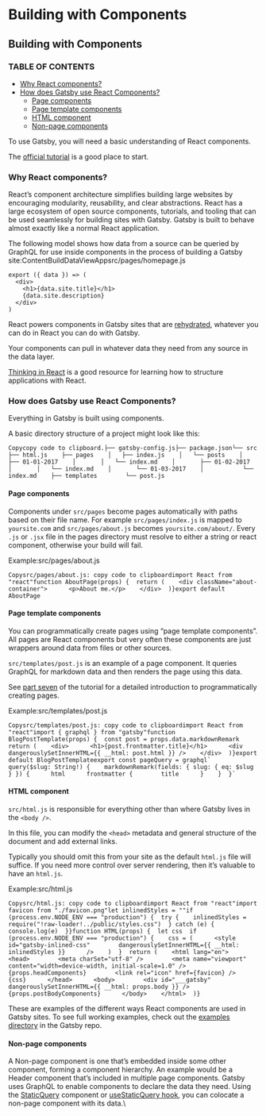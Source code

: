 # Building with Components

## Building with Components

### TABLE OF CONTENTS

* [Why React components?](https://www.gatsbyjs.com/docs/conceptual/building-with-components/#why-react-components)
* [How does Gatsby use React Components?](https://www.gatsbyjs.com/docs/conceptual/building-with-components/#how-does-gatsby-use-react-components)
  * [Page components](https://www.gatsbyjs.com/docs/conceptual/building-with-components/#page-components)
  * [Page template components](https://www.gatsbyjs.com/docs/conceptual/building-with-components/#page-template-components)
  * [HTML component](https://www.gatsbyjs.com/docs/conceptual/building-with-components/#html-component)
  * [Non-page components](https://www.gatsbyjs.com/docs/conceptual/building-with-components/#non-page-components)

To use Gatsby, you will need a basic understanding of React components.

The [official tutorial](https://reactjs.org/tutorial/tutorial.html) is a good place to start.

### Why React components? <a href="#why-react-components" id="why-react-components"></a>

React’s component architecture simplifies building large websites by encouraging modularity, reusability, and clear abstractions. React has a large ecosystem of open source components, tutorials, and tooling that can be used seamlessly for building sites with Gatsby. Gatsby is built to behave almost exactly like a normal React application.

The following model shows how data from a source can be queried by GraphQL for use inside components in the process of building a Gatsby site:ContentBuildDataViewAppsrc/pages/homepage.js

```
export ({ data }) => (
  <div>
    <h1>{data.site.title}</h1>
    {data.site.description}
  </div>
)
```

React powers components in Gatsby sites that are [rehydrated](https://www.gatsbyjs.com/docs/glossary#hydration), whatever you can do in React you can do with Gatsby.

Your components can pull in whatever data they need from any source in the data layer.

[Thinking in React](https://reactjs.org/docs/thinking-in-react.html) is a good resource for learning how to structure applications with React.

### How does Gatsby use React Components? <a href="#how-does-gatsby-use-react-components" id="how-does-gatsby-use-react-components"></a>

Everything in Gatsby is built using components.

A basic directory structure of a project might look like this:

```
Copycopy code to clipboard.├── gatsby-config.js├── package.json└── src    ├── html.js    ├── pages    │   ├── index.js    │   └── posts    │       ├── 01-01-2017    │       │   └── index.md    │       ├── 01-02-2017    │       │   └── index.md    │       └── 01-03-2017    │           └── index.md    ├── templates        └── post.js
```

#### Page components <a href="#page-components" id="page-components"></a>

Components under `src/pages` become pages automatically with paths based on their file name. For example `src/pages/index.js` is mapped to `yoursite.com` and `src/pages/about.js` becomes `yoursite.com/about/`. Every `.js` or `.jsx` file in the pages directory must resolve to either a string or react component, otherwise your build will fail.

Example:src/pages/about.js

```
Copysrc/pages/about.js: copy code to clipboardimport React from "react"function AboutPage(props) {  return (    <div className="about-container">      <p>About me.</p>    </div>  )}export default AboutPage
```

#### Page template components <a href="#page-template-components" id="page-template-components"></a>

You can programmatically create pages using “page template components”. All pages are React components but very often these components are just wrappers around data from files or other sources.

`src/templates/post.js` is an example of a page component. It queries GraphQL for markdown data and then renders the page using this data.

See [part seven](https://www.gatsbyjs.com/docs/tutorial/part-seven/) of the tutorial for a detailed introduction to programmatically creating pages.

Example:src/templates/post.js

```
Copysrc/templates/post.js: copy code to clipboardimport React from "react"import { graphql } from "gatsby"function BlogPostTemplate(props) {  const post = props.data.markdownRemark  return (    <div>      <h1>{post.frontmatter.title}</h1>      <div dangerouslySetInnerHTML={{ __html: post.html }} />    </div>  )}export default BlogPostTemplateexport const pageQuery = graphql`  query($slug: String!) {    markdownRemark(fields: { slug: { eq: $slug } }) {      html      frontmatter {        title      }    }  }`
```

#### HTML component <a href="#html-component" id="html-component"></a>

`src/html.js` is responsible for everything other than where Gatsby lives in the `<body />`.

In this file, you can modify the `<head>` metadata and general structure of the document and add external links.

Typically you should omit this from your site as the default `html.js` file will suffice. If you need more control over server rendering, then it’s valuable to have an `html.js`.

Example:src/html.js

```
Copysrc/html.js: copy code to clipboardimport React from "react"import favicon from "./favicon.png"let inlinedStyles = ""if (process.env.NODE_ENV === "production") {  try {    inlinedStyles = require("!raw-loader!../public/styles.css")  } catch (e) {    console.log(e)  }}function HTML(props) {  let css  if (process.env.NODE_ENV === "production") {    css = (      <style        id="gatsby-inlined-css"        dangerouslySetInnerHTML={{ __html: inlinedStyles }}      />    )  }  return (    <html lang="en">      <head>        <meta charSet="utf-8" />        <meta name="viewport" content="width=device-width, initial-scale=1.0" />        {props.headComponents}        <link rel="icon" href={favicon} />        {css}      </head>      <body>        <div id="___gatsby" dangerouslySetInnerHTML={{ __html: props.body }} />        {props.postBodyComponents}      </body>    </html>  )}
```

These are examples of the different ways React components are used in Gatsby sites. To see full working examples, check out the [examples directory](https://github.com/gatsbyjs/gatsby/tree/master/examples) in the Gatsby repo.

#### Non-page components <a href="#non-page-components" id="non-page-components"></a>

A Non-page component is one that’s embedded inside some other component, forming a component hierarchy. An example would be a Header component that’s included in multiple page components. Gatsby uses GraphQL to enable components to declare the data they need. Using the [StaticQuery](https://www.gatsbyjs.com/docs/how-to/querying-data/static-query/) component or [useStaticQuery hook](https://www.gatsbyjs.com/docs/how-to/querying-data/use-static-query/), you can colocate a non-page component with its data.\\
